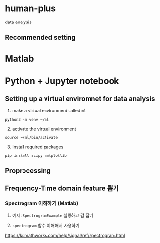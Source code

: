 # human-plus

data analysis


## Recommended setting
# Matlab
# Python + Jupyter notebook
## Setting up a virtual enviromnet for data analysis

1. make a virtual environment called `ml`
```
python3 -m venv ~/ml
```

2. activate the virtual environment
```
source ~/ml/bin/activate
```

3. Install required packages 
```
pip install scipy matplotlib
```


## Proprocessing 

## Frequency-Time domain feature 뽑기 

### Spectrogram 이해하기 (Matlab)

1. 예제: `SpectrogramExample` 실행하고  감 잡기


2. `spectrogram` 함수 이해해서 사용하기

https://kr.mathworks.com/help/signal/ref/spectrogram.html


